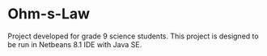 # Ohm-s-Law
Project developed for grade 9 science students. 
This project is designed to be run in Netbeans 8.1 IDE with Java SE.

